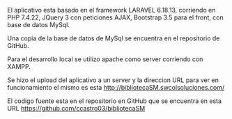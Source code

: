 El aplicativo esta basado en el framework LARAVEL 6.18.13, corriendo en PHP 7.4.22, JQuery 3 con peticiones AJAX, Bootstrap 3.5 para el front, con base de datos MySql.

Una copia de la base de datos de MySql se encuentra en el repositorio de GitHub.

Para el desarrollo local se utilizo apache como server corriendo con XAMPP.

Se hizo el upload del aplicativo a un server y la direccion URL para ver en funcionamiento el mismo es esta http://bibliotecaSM.swcolsoluciones.com/

El codigo fuente esta en el repositorio en GitHub que se encuentra en esta URL https://github.com/ccastro03/bibliotecaSM
